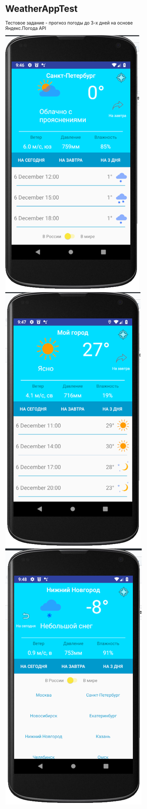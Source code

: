 # WeatherAppTest
Тестовое задание - прогноз погоды до 3-х дней на основе Яндекс.Погода API

<img src="https://github.com/suminfx/WeatherAppTest/blob/master/1.PNG"/>

<img src="https://github.com/suminfx/WeatherAppTest/blob/master/2.PNG"/>

<img src="https://github.com/suminfx/WeatherAppTest/blob/master/3.PNG"/>
